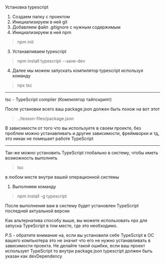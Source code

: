 Установка typescript

1. Создаем папку с проектом 
2. Инициализируем в ней git
3. Добавляем файл .gitignore с нужным содержимым
4. Инициализируем в ней npm
> npm init
3. Устанавливаем typescript
> npm install typescript --save-dev
4. Далее мы можем запускать компилятор typescript используя команду
> npx tsc

-----

tsc - TypeScript compiler (Компилятор тайпскрипт) 


После установки всего ваш package.json должен быть похож на вот этот
> ../lesson-files/package.json

В зависимости от того что вы используете в своем проекте, без проблем можно устанавливать
и другие зависимости, фреймворки и тд, это никак не помешает работе TypeScript

----

Так-же можно установить TypeScript глобально в систему, чтобы иметь возможность выполнять 
> tsc

в любом месте внутри вашей операционной системы

1. Выполняем команду
> npm install -g typescript

После выполнения вам в систему будет установлен TypeScript последней актуальной версии

Как альтернатива способу выше, вы можете использовать npx для запуска TypeScript в том 
месте, где это необходимо.

P.S - обратите внимание на, если вы установили себе TypeScript в ОС вашего компьютера 
это не значит что его не нужно устанавливать в зависимости проекта. Не делайте такой ошибки, если
ваш проект использует TypeScript то внутри package.json typescript должен быть указан как
devDependency


